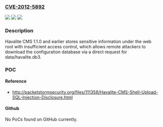 ### [CVE-2012-5892](https://cve.mitre.org/cgi-bin/cvename.cgi?name=CVE-2012-5892)
![](https://img.shields.io/static/v1?label=Product&message=n%2Fa&color=blue)
![](https://img.shields.io/static/v1?label=Version&message=n%2Fa&color=blue)
![](https://img.shields.io/static/v1?label=Vulnerability&message=n%2Fa&color=brighgreen)

### Description

Havalite CMS 1.1.0 and earlier stores sensitive information under the web root with insufficient access control, which allows remote attackers to download the configuration database via a direct request for data/havalite.db3.

### POC

#### Reference
- http://packetstormsecurity.org/files/111358/Havalite-CMS-Shell-Upload-SQL-Injection-Disclosure.html

#### Github
No PoCs found on GitHub currently.

